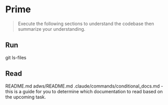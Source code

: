 # Prime

> Execute the following sections to understand the codebase then summarize your understanding.

## Run

git ls-files

## Read

README.md
adws/README.md
.claude/commands/conditional_docs.md - this is a guide for you to determine which documentation to read based on the upcoming task.

